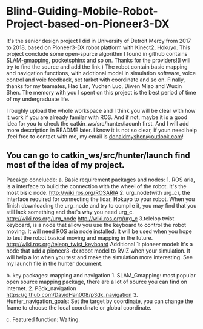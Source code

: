 # Blind-Guiding-Mobile-Robot-Project-based-on-Pioneer3-DX
It's the senior design project I did in University of Detroit Mercy from 2017 to 2018, based on Pioneer3-DX robot platform with Kinect2, Hokuyo. 
This project conclude some open-spurce algorithm I found in github contains SLAM-gmapping, pocketsphinx and so on. Thanks for the providers!(I will try to find the source and add the link.) The robot contain basic mapping and navigation functions, with addtional model in simulation software, voice control and voie feedback, set tarket with coordinate and so on.
Finally, thanks for my teamates, Hao Lan, Yuchen Luo, Diwen Miao and Wuxin Shen. The memory with you I spent on this project is the best period of time of my undergraduate life.

I roughly upload the whole workspace and I think you will be clear with how it work if you are already familar with ROS. And if not, maybe it is a good idea for you to check the catkin_ws/src/hunter/lacunh first. And I will add more description in README later. I know it is not so clear, if youn need help ,feel free to contact with me,  my email is donaldmyshen@outlook.com!

You can go to catkin_ws/src/hunter/launch find most of the idea of my project.
------------------------------------------------------------------------------------------------------------------------------------------
Pacakge concluede:
  a. Basic requirement packages and nodes:
    1. ROS aria, is a interface to build the connection with the wheel of the robot. It's the most bisic node. http://wiki.ros.org/ROSARIA
    2. urg_node(with urg_c), the interface required for connecting the lidar, Hokuyo to your robot. When you finish downloading the urg_node and try to compile it, you may find that you still lack something and that's why you need urg_c. http://wiki.ros.org/urg_node http://wiki.ros.org/urg_c
    3.telelop twist keyboard, is a node that allow you use the keyboard to control the robot moving. It will need ROS aria node installed. It will be used when you hope to test the robot basical moving and mapping in the future. http://wiki.ros.org/teleop_twist_keyboard
    Additional 1: pioneer model: It's a node that add a pioneer3-dx robot model to RVIZ when your simulation. It will help a lot when you test and make the simulation more interesting. See my launch file in the hunter document.
   
   b. key packages: mapping and navigation 
    1. SLAM_Gmapping: most popular open source mapping package, there are a lot of source you can find on internet. 
    2. P3dx_navigation https://github.com/DavidHan008/p3dx_navigation
    3. Hunter_navigation_goals: Set the target by coordinate, you can change the frame to choose the local coordinate or global coordinate.
    
   c. Featured function:
     Waiting. 
